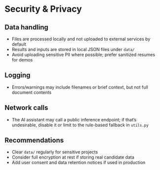 # Security & Privacy

## Data handling

- Files are processed locally and not uploaded to external services by default
- Results and inputs are stored in local JSON files under `data/`
- Avoid uploading sensitive PII where possible; prefer sanitized resumes for demos

## Logging

- Errors/warnings may include filenames or brief context, but not full document contents

## Network calls

- The AI assistant may call a public inference endpoint; if that’s undesirable, disable it or limit to the rule-based fallback in `utils.py`

## Recommendations

- Clear `data/` regularly for sensitive projects
- Consider full encryption at rest if storing real candidate data
- Add user consent and data retention notices if used in production
